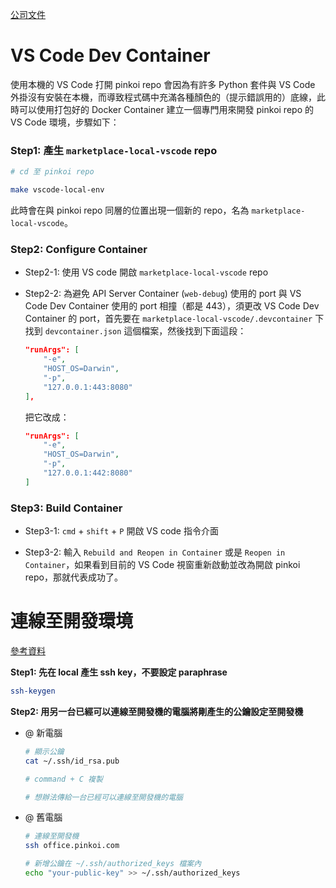 [公司文件](https://paper.dropbox.com/doc/Local--B0hjMBBBDMGyiNg4whzC4VkFAg-ggNEv2b1mB2c9dcb6YjHF)

# VS Code Dev Container

使用本機的 VS Code 打開 pinkoi repo 會因為有許多 Python 套件與 VS Code 外掛沒有安裝在本機，而導致程式碼中充滿各種顏色的（提示錯誤用的）底線，此時可以使用打包好的 Docker Container 建立一個專門用來開發 pinkoi repo 的 VS Code 環境，步驟如下：

### Step1: 產生 `marketplace-local-vscode` repo

```bash
# cd 至 pinkoi repo

make vscode-local-env
```

此時會在與 pinkoi repo 同層的位置出現一個新的 repo，名為 `marketplace-local-vscode`。

### Step2: Configure Container

- Step2-1: 使用 VS code 開啟 `marketplace-local-vscode` repo

- Step2-2: 為避免 API Server Container (`web-debug`) 使用的 port 與 VS Code Dev Container 使用的 port 相撞（都是 443），須更改 VS Code Dev Container 的 port，首先要在 `marketplace-local-vscode/.devcontainer` 下找到 `devcontainer.json` 這個檔案，然後找到下面這段：

    ```json
    "runArgs": [
        "-e",
        "HOST_OS=Darwin",
        "-p",
        "127.0.0.1:443:8080"
    ],
    ```

    把它改成：

    ```json
    "runArgs": [
        "-e",
        "HOST_OS=Darwin",
        "-p",
        "127.0.0.1:442:8080"
    ]
    ```

### Step3: Build Container

- Step3-1: `cmd` + `shift` + `P` 開啟 VS code 指令介面

- Step3-2: 輸入 `Rebuild and Reopen in Container` 或是 `Reopen in Container`，如果看到目前的 VS Code 視窗重新啟動並改為開啟 pinkoi repo，那就代表成功了。

# 連線至開發環境

[參考資料](https://xenby.com/b/220-%E6%95%99%E5%AD%B8-%E7%94%A2%E7%94%9Fssh-key%E4%B8%A6%E4%B8%94%E9%80%8F%E9%81%8Ekey%E9%80%B2%E8%A1%8C%E5%85%8D%E5%AF%86%E7%A2%BC%E7%99%BB%E5%85%A5)

**Step1: 先在 local 產生 ssh key，不要設定 paraphrase**

```bash
ssh-keygen
```

**Step2: 用另一台已經可以連線至開發機的電腦將剛產生的公鑰設定至開發機**

- @ 新電腦

    ```bash
    # 顯示公鑰
    cat ~/.ssh/id_rsa.pub
    
    # command + C 複製
    
    # 想辦法傳給一台已經可以連線至開發機的電腦
    ```

- @ 舊電腦

    ```bash
    # 連線至開發機
    ssh office.pinkoi.com
    
    # 新增公鑰在 ~/.ssh/authorized_keys 檔案內
    echo "your-public-key" >> ~/.ssh/authorized_keys
    ```

